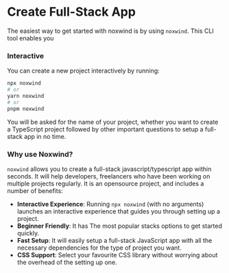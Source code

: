 # Create Full-Stack App

The easiest way to get started with noxwind is by using `noxwind`. This CLI tool enables you

### Interactive

You can create a new project interactively by running:

```bash
npx noxwind
# or
yarn noxwind
# or
pnpm noxwind
```

You will be asked for the name of your project, whether you want to create a TypeScript project followed by other important questions to setup a full-stack app in no time.

### Why use Noxwind?

`noxwind` allows you to create a full-stack javascript/typescript app within seconds. It will help developers, freelancers who have been working on multiple projects regularly. It is an opensource project, and includes a number of benefits:

- **Interactive Experience**: Running `npx noxwind` (with no arguments) launches an interactive experience that guides you through setting up a project.
- **Beginner Friendly**: It has The most popular stacks options to get started quickly.
- **Fast Setup**: It will easily setup a full-stack JavaScript app with all the necessary dependencies for the type of project you want.
- **CSS Support**: Select your favourite CSS library without worrying about the overhead of the setting up one.
